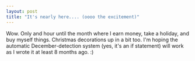 ```yaml
---
layout: post
title: "It's nearly here.... (oooo the excitement)"
---
```

Wow. Only and hour until the month where I earn money, take a holiday, and buy
myself things. Christmas decorations up in a bit too. I'm hoping the automatic
December-detection system (yes, it's an if statement) will work as I wrote it
at least 8 months ago. :)

